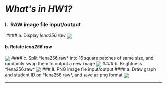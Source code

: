 # *What's in HW1?*
### I.  RAW image file input/output
  #### a. Display *lena256.raw*
  <img style="vertical-align:middle;" src="https://github.com/Cho1995/Advanced-Digital-Image-Process/blob/master/Markdown%20Photos/lena256.png"/>
  #### b. Rotate *lena256.raw*
  <img style="vertical-align:middle;" src="https://github.com/Cho1995/Advanced-Digital-Image-Process/blob/master/Markdown%20Photos/rotate.png"/>
  #### c. Split *lena256.raw* into 16 square patches of same size, and randomly swap them to output a new image
  <img style="vertical-align:middle;" src="https://github.com/Cho1995/Advanced-Digital-Image-Process/blob/master/Markdown%20Photos/randim.png"/>
  #### b. Brightness *lena256.raw*
  <img style="vertical-align:middle;" src="https://github.com/Cho1995/Advanced-Digital-Image-Process/blob/master/Markdown%20Photos/brightness.png"/>
### II. PNG image file input/output
  #### a. Draw graph and student ID on *lena256.raw*, and save as png format
  <img style="vertical-align:middle;" src="https://github.com/Cho1995/Advanced-Digital-Image-Process/blob/master/Markdown%20Photos/drawing%20graph.png"/>
  
---
